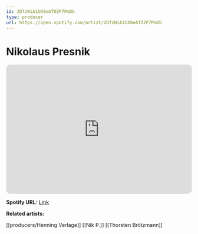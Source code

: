 ```yaml
---
id: 2DfzWiA1UX8eATOZP7PmDb
type: producer
url: https://open.spotify.com/artist/2DfzWiA1UX8eATOZP7PmDb
---
```

# Nikolaus Presnik

<iframe style="border-radius:12px" src="https://open.spotify.com/embed/artist/2DfzWiA1UX8eATOZP7PmDb" width="100%" height="352" frameBorder="0" allowfullscreen="" allow="autoplay; clipboard-write; encrypted-media; fullscreen; picture-in-picture" loading="lazy"></iframe>

**Spotify URL:** [Link](https://open.spotify.com/artist/2DfzWiA1UX8eATOZP7PmDb)

**Related artists:**

[[producers/Henning Verlage]]
[[Nik P.]]
[[Thorsten Brötzmann]]
